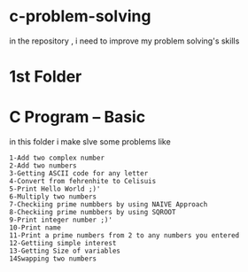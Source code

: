 # c-problem-solving
in the repository , i need to improve my problem solving's skills  

# 1st Folder
# C Program – Basic

in this folder i make slve some problems like

    1-Add two complex number
    2-Add two numbers
    3-Getting ASCII code for any letter
    4-Convert from fehrenhite to Celisuis
    5-Print Hello World ;)'
    6-Multiply two numbers
    7-Checkiing prime numbbers by using NAIVE Approach
    8-Checkiing prime numbbers by using SQROOT
    9-Print integer number ;)'
    10-Print name
    11-Print a prime numbers from 2 to any numbers you entered
    12-Gettiing simple interest
    13-Getting Size of variables
    14Swapping two numbers



